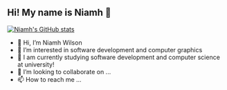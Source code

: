 ## Hi! My name is Niamh 👋




[![Niamh's GitHub stats](https://github-readme-stats.vercel.app/api?username=Minywire)](https://github.com/anuraghazra/github-readme-stats)

- 👋 Hi, I’m Niamh Wilson
- 👀 I’m interested in software development and computer graphics
- 🌱 I am currently studying software development and computer science at university!
- 💞️ I’m looking to collaborate on ...
- 📫 How to reach me ...

<!---
niamhlwilson/niamhlwilson is a ✨ special ✨ repository because its `README.md` (this file) appears on your GitHub profile.
You can click the Preview link to take a look at your changes.
--->
